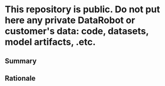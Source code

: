 # This repository is public. Do not put here any private DataRobot or customer's data: code, datasets, model artifacts, .etc.

## Summary


## Rationale

